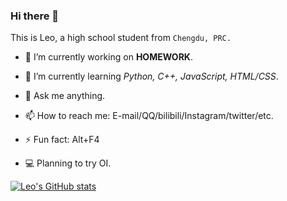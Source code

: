 ### Hi there 👋

This is Leo, a high school student from `Chengdu, PRC.`

- 🔭 I’m currently working on **HOMEWORK**.
- 🌱 I’m currently learning *Python, C++, JavaScript, HTML/CSS*.
- 💬 Ask me anything.
- 📫 How to reach me: E-mail/QQ/bilibili/Instagram/twitter/etc.
- ⚡ Fun fact: <kb>Alt</kb>+<kb>F4</kb>

- :computer: Planning to try OI.

[![Leo's GitHub stats](https://github-readme-stats.vercel.app/api?username=leostudiooo&theme=default&show_icons=true)](https://github.com/anuraghazra/github-readme-stats)
